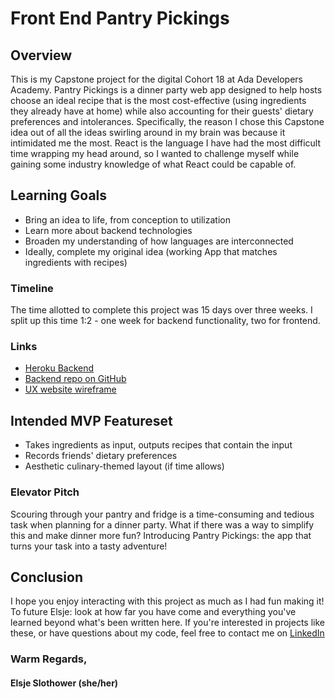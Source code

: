 # Front End Pantry Pickings
## Overview
This is my Capstone project for the digital Cohort 18 at Ada Developers Academy. Pantry Pickings is a dinner party web app designed to help hosts choose an ideal recipe that is the most cost-effective (using ingredients they already have at home) while also accounting for their guests' dietary preferences and intolerances. 
Specifically, the reason I chose this Capstone idea out of all the ideas swirling around in my brain was because it intimidated me the most. React is the language I have had the most difficult time wrapping my head around, so I wanted to challenge myself while gaining some industry knowledge of what React could be capable of.
## Learning Goals
- Bring an idea to life, from conception to utilization
- Learn more about backend technologies
- Broaden my understanding of how languages are interconnected
- Ideally, complete my original idea (working App that matches ingredients with recipes)
### Timeline
The time allotted to complete this project was 15 days over three weeks. I split up this time 1:2 - one week for backend functionality, two for frontend. 
### Links
- [Heroku Backend](https://pantry-pickings-back-end.herokuapp.com/)
- [Backend repo on GitHub](https://github.com/elsjeslothower/back-end-pantry-pickings)
- [UX website wireframe](https://www.canva.com/design/DAFW8CmXpBE/pTbGkiEpBRZa7kVETcPCtg/view?utm_content=DAFW8CmXpBE&utm_campaign=designshare&utm_medium=link2&utm_source=sharebutton)
## Intended MVP Featureset
- Takes ingredients as input, outputs recipes that contain the input
- Records friends' dietary preferences
- Aesthetic culinary-themed layout (if time allows)
### Elevator Pitch
Scouring through your pantry and fridge is a time-consuming and tedious task when planning for a dinner party. What if there was a way to simplify this and make dinner more fun? Introducing Pantry Pickings: the app that turns your task into a tasty adventure!
## Conclusion
I hope you enjoy interacting with this project as much as I had fun making it! To future Elsje: look at how far you have come and everything you've learned beyond what's been written here. If you're interested in projects like these, or have questions about my code, feel free to contact me on [LinkedIn](https://www.linkedin.com/in/elsje-slothower/)
### Warm Regards, 
#### Elsje Slothower (she/her)